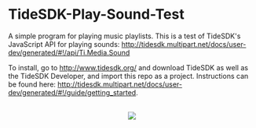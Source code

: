 TideSDK-Play-Sound-Test
=======================

A simple program for playing music playlists. This is a test of TideSDK's JavaScript API for playing sounds: http://tidesdk.multipart.net/docs/user-dev/generated/#!/api/Ti.Media.Sound

To install, go to http://www.tidesdk.org/ and download TideSDK as well as the TideSDK Developer, and import this repo as a project. Instructions can be found here: http://tidesdk.multipart.net/docs/user-dev/generated/#!/guide/getting_started.

<p align="center">
<br/>
<img src="https://raw.github.com/dahmian/TideSDK-Play-Sound-Test/master/docs/musicPlayer.png"/>
</p>
